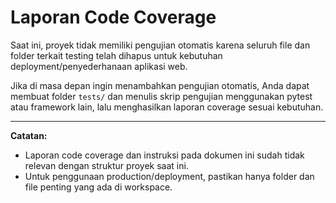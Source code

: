 # Laporan Code Coverage

Saat ini, proyek tidak memiliki pengujian otomatis karena seluruh file dan folder terkait testing telah dihapus untuk kebutuhan deployment/penyederhanaan aplikasi web.

Jika di masa depan ingin menambahkan pengujian otomatis, Anda dapat membuat folder `tests/` dan menulis skrip pengujian menggunakan pytest atau framework lain, lalu menghasilkan laporan coverage sesuai kebutuhan.

---

**Catatan:**
- Laporan code coverage dan instruksi pada dokumen ini sudah tidak relevan dengan struktur proyek saat ini.
- Untuk penggunaan production/deployment, pastikan hanya folder dan file penting yang ada di workspace.
